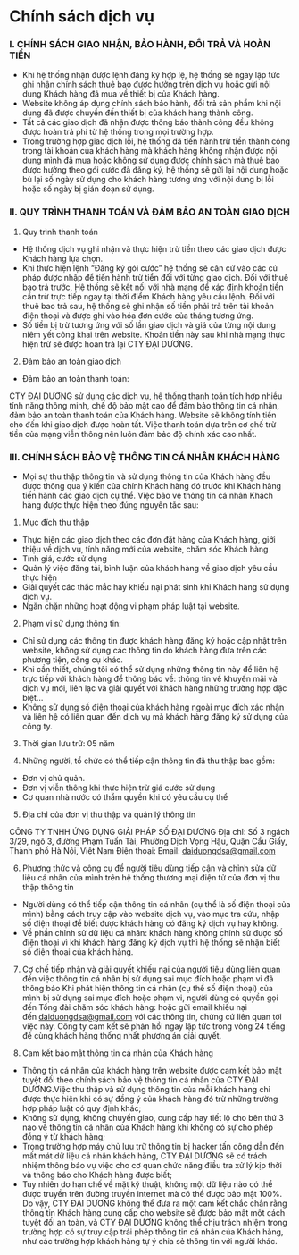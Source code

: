# Chính sách dịch vụ

### I. CHÍNH SÁCH GIAO NHẬN, BẢO HÀNH, ĐỔI TRẢ VÀ HOÀN TIỀN

- Khi hệ thống nhận được lệnh đăng ký hợp lệ, hệ thống sẽ ngay lập tức ghi nhận chính sách thuê bao được hưởng trên dịch vụ hoặc gửi nội dung Khách hàng đã mua về thiết bị của Khách hàng.
- Website không áp dụng chính sách bảo hành, đổi trả sản phẩm khi nội dung đã được chuyển đến thiết bị của khách hàng thành công.
- Tất cả các giao dịch đã nhận được thông báo thành công đều không được hoàn trả phí từ hệ thống trong mọi trường hợp.
- Trong trường hợp giao dịch lỗi, hệ thống đã tiến hành trừ tiền thành công trong tài khoản của khách hàng mà khách hàng không nhận được nội dung mình đã mua hoặc không sử dụng được chính sách mà thuê bao được hưởng theo gói cước đã đăng ký, hệ thống sẽ gửi lại nội dung hoặc bù lại số ngày sử dụng cho khách hàng tương ứng với nội dung bị lỗi hoặc số ngày bị gián đoạn sử dụng.

### II. QUY TRÌNH THANH TOÁN VÀ ĐẢM BẢO AN TOÀN GIAO DỊCH

1. Quy trình thanh toán

- Hệ thống dịch vụ ghi nhận và thực hiện trừ tiền theo các giao dịch được Khách hàng lựa chọn.
- Khi thực hiện lệnh “Đăng ký gói cước” hệ thống sẽ căn cứ vào các cú pháp được nhập để tiến hành trừ tiền đối với từng giao dịch. Đối với thuê bao trả trước, Hệ thống sẽ kết nối với nhà mạng để xác định khoản tiền cần trừ trực tiếp ngay tại thời điểm Khách hàng yêu cầu lệnh. Đối với thuê bao trả sau, hệ thống sẽ ghi nhận số tiền phải trả trên tài khoản điện thoại và được ghi vào hóa đơn cước của tháng tương ứng.
- Số tiền bị trừ tương ứng với số lần giao dịch và giá của từng nội dung niêm yết công khai trên website.
  Khoản tiền này sau khi nhà mạng thực hiện trừ sẽ được hoàn trả lại CTY ĐẠI DƯƠNG.

2. Đảm bảo an toàn giao dịch

- Đảm bảo an toàn thanh toán:

CTY ĐẠI DƯƠNG sử dụng các dịch vụ, hệ thống thanh toán tích hợp nhiều tính năng thông minh, chế độ bảo mật cao để đảm bảo thông tin cá nhân, đảm bảo an toàn thanh toán của Khách hàng. Website sẽ không tính tiền cho đến khi giao dịch được hoàn tất.
Việc thanh toán dựa trên cơ chế trừ tiền của mạng viễn thông nên luôn đảm bảo độ chính xác cao nhất.

### III. CHÍNH SÁCH BẢO VỆ THÔNG TIN CÁ NHÂN KHÁCH HÀNG

- Mọi sự thu thập thông tin và sử dụng thông tin của Khách hàng đều được thông qua ý kiến của chính Khách hàng đó trước khi Khách hàng tiến hành các giao dịch cụ thể. Việc bảo vệ thông tin cá nhân Khách hàng được thực hiện theo đúng nguyên tắc sau:

1. Mục đích thu thập

- Thực hiện các giao dịch theo các đơn đặt hàng của Khách hàng, giới thiệu về dịch vụ, tính năng mới của website, chăm sóc Khách hàng
- Tính giá, cước sử dụng
- Quản lý việc đăng tải, bình luận của khách hàng về giao dịch yêu cầu thực hiện
- Giải quyết các thắc mắc hay khiếu nại phát sinh khi Khách hàng sử dụng dịch vụ.
- Ngăn chặn những hoạt động vi phạm pháp luật tại website.

2. Phạm vi sử dụng thông tin:

- Chỉ sử dụng các thông tin được khách hàng đăng ký hoặc cập nhật trên website, không sử dụng các thông tin do khách hàng đưa trên các phương tiện, công cụ khác.
- Khi cần thiết, chúng tôi có thể sử dụng những thông tin này để liên hệ trực tiếp với khách hàng để thông báo về: thông tin về khuyến mãi và dịch vụ mới, liên lạc và giải quyết với khách hàng những trường hợp đặc biệt…
- Không sử dụng số điện thoại của khách hàng ngoài mục đích xác nhận và liên hệ có liên quan đến dịch vụ mà khách hàng đăng ký sử dụng của công ty.

3. Thời gian lưu trữ: 05 năm

4. Những người, tổ chức có thể tiếp cận thông tin đã thu thập bao gồm:

- Đơn vị chủ quản.
- Đơn vị viễn thông khi thực hiện trừ giá cước sử dụng
- Cơ quan nhà nước có thẩm quyền khi có yêu cầu cụ thể

5. Địa chỉ của đơn vị thu thập và quản lý thông tin

CÔNG TY TNHH ỨNG DỤNG GIẢI PHÁP SỐ ĐẠI DƯƠNG
Địa chỉ: Số 3 ngách 3/29, ngõ 3, đường Phạm Tuấn Tài, Phường Dịch Vọng Hậu, Quận Cầu Giấy, Thành phố Hà Nội, Việt Nam
Điện thoại:
Email: daiduongdsa@gmail.com

6. Phương thức và công cụ để người tiêu dùng tiếp cận và chỉnh sửa dữ liệu cá nhân của mình trên hệ thống thương mại điện tử của đơn vị thu thập thông tin

- Người dùng có thể tiếp cận thông tin cá nhân (cụ thể là số điện thoại của mình) bằng cách truy cập vào website dịch vụ, vào mục tra cứu, nhập số điện thoại để biết được khách hàng có đăng ký dịch vụ hay không.
- Về phần chỉnh sử dữ liệu cá nhân: khách hàng không chính sử được số điện thoại vì khi khách hàng đăng ký dịch vụ thì hệ thống sẽ nhận biết số điện thoại của khách hàng.

7. Cơ chế tiếp nhận và giải quyết khiếu nại của người tiêu dùng liên quan đến việc thông tin cá nhân bị sử dụng sai mục đích hoặc phạm vi đã thông báo
   Khi phát hiện thông tin cá nhân (cụ thể số điện thoại) của mình bị sử dụng sai mục đích hoặc phạm vi, người dùng có quyền gọi đến Tổng đài chăm sóc khách hàng: hoặc gửi email khiếu nại đến daiduongdsa@gmail.com với các thông tin, chứng cứ liên quan tới việc này. Công ty cam kết sẽ phản hồi ngay lập tức trong vòng 24 tiếng để cùng khách hàng thống nhất phương án giải quyết.

8. Cam kết bảo mật thông tin cá nhân của Khách hàng

- Thông tin cá nhân của khách hàng trên website được cam kết bảo mật tuyệt đối theo chính sách bảo vệ thông tin cá nhân của CTY ĐẠI DƯƠNG.Việc thu thập và sử dụng thông tin của mỗi khách hàng chỉ được thực hiện khi có sự đồng ý của khách hàng đó trừ những trường hợp pháp luật có quy định khác;
- Không sử dụng, không chuyển giao, cung cấp hay tiết lộ cho bên thứ 3 nào về thông tin cá nhân của Khách hàng khi không có sự cho phép đồng ý từ khách hàng;
- Trong trường hợp máy chủ lưu trữ thông tin bị hacker tấn công dẫn đến mất mát dữ liệu cá nhân khách hàng, CTY ĐẠI DƯƠNG sẽ có trách nhiệm thông báo vụ việc cho cơ quan chức năng điều tra xử lý kịp thời và thông báo cho Khách hàng được biết;
- Tuy nhiên do hạn chế về mặt kỹ thuật, không một dữ liệu nào có thể được truyền trên đường truyền internet mà có thể được bảo mật 100%. Do vậy, CTY ĐẠI DƯƠNG không thể đưa ra một cam kết chắc chắn rằng thông tin Khách hàng cung cấp cho website sẽ được bảo mật một cách tuyệt đối an toàn, và CTY ĐẠI DƯƠNG không thể chịu trách nhiệm trong trường hợp có sự truy cập trái phép thông tin cá nhân của Khách hàng, như các trường hợp khách hàng tự ý chia sẻ thông tin với người khác.
